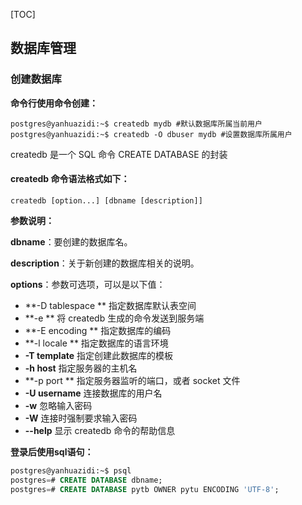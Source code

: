 [TOC]





## 数据库管理

### 创建数据库

**命令行使用命令创建：**

```shell
postgres@yanhuazidi:~$ createdb mydb #默认数据库所属当前用户
postgres@yanhuazidi:~$ createdb -O dbuser mydb #设置数据库所属用户
```

createdb 是一个 SQL 命令 CREATE DATABASE 的封装

#### createdb 命令语法格式如下：

```
createdb [option...] [dbname [description]]
```

**参数说明：**

**dbname**：要创建的数据库名。

**description**：关于新创建的数据库相关的说明。

**options**：参数可选项，可以是以下值：

- **-D tablespace **   指定数据库默认表空间
- **-e ** 将 createdb 生成的命令发送到服务端
- **-E encoding **  指定数据库的编码
- **-l locale **   指定数据库的语言环境
- **-T template**     指定创建此数据库的模板
- **-h host**    指定服务器的主机名
- **-p port **    指定服务器监听的端口，或者 socket 文件
- **-U username**     连接数据库的用户名
- **-w**        忽略输入密码
- **-W**          连接时强制要求输入密码
- **--help**     显示 createdb 命令的帮助信息



**登录后使用sql语句：**

```sql
postgres@yanhuazidi:~$ psql
postgres=# CREATE DATABASE dbname;
postgres=# CREATE DATABASE pytb OWNER pytu ENCODING 'UTF-8';
```

